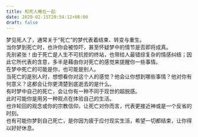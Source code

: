 ```yaml
---
title: 和死人睡在一起
date: 2020-02-15T20:54:12+08:00
draft: false
---
```


梦见死人了，通常关于“死亡”的梦代表着结束、转变与重生。<br>
当你梦到死亡时，也许你会被惊吓，甚至怀疑梦中的情节是否即将成真。<br>
先别紧张！由于死亡是人生不可抗拒的终站，也带给人最错综复杂的情感纠结；因此它所代表的含意，多半是藉由你对死亡的感觉来提醒你一些事情。<br>
在梦中死亡的可能是你，也可能是别人。<br>
当死亡的是别人时，想想看你对这个人的感觉？他会让你想到哪些事情？他对你有何意义？这都会让你更清楚到底逝去的是什么。<br>
有时梦中自己的死亡，会让你有一种不同于现世的超脱感。<br>
此时可能你是用另一种观点在体验自己的生活。<br>
也许轮回的观念或你的宗教信仰，让死亡对你而言，代表更接近神或是一个反省的时刻。<br>
也有可能你梦到自己死亡，是你因为疲于应付现实生活，希望一切都结束，让你得以好好休息。<br>
